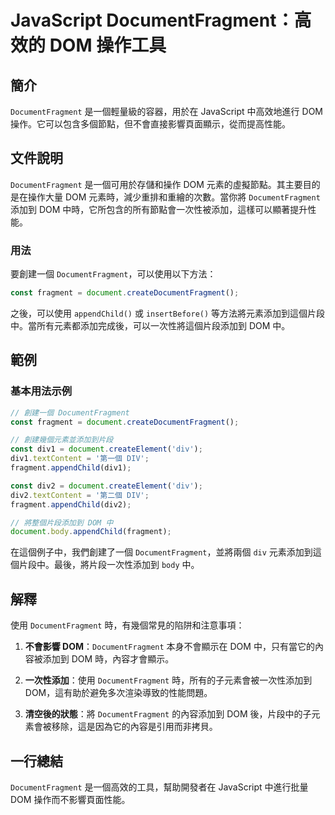 <!--
Meta Description: # JavaScript DocumentFragment：高效的 DOM 操作工具 ## 簡介 `DocumentFragment` 是一個輕量級的容器，用於在 JavaScript 中高效地進行 DOM 操作。它可以包含多個節點，但不會直接影響頁面顯示，從而提高性能。 ## 文件說明 `Docu...
Meta Keywords: dom, documentfragment, javascript, fragment, document
-->

# JavaScript DocumentFragment：高效的 DOM 操作工具

## 簡介
`DocumentFragment` 是一個輕量級的容器，用於在 JavaScript 中高效地進行 DOM 操作。它可以包含多個節點，但不會直接影響頁面顯示，從而提高性能。

## 文件說明
`DocumentFragment` 是一個可用於存儲和操作 DOM 元素的虛擬節點。其主要目的是在操作大量 DOM 元素時，減少重排和重繪的次數。當你將 `DocumentFragment` 添加到 DOM 中時，它所包含的所有節點會一次性被添加，這樣可以顯著提升性能。

### 用法
要創建一個 `DocumentFragment`，可以使用以下方法：

```javascript
const fragment = document.createDocumentFragment();
```

之後，可以使用 `appendChild()` 或 `insertBefore()` 等方法將元素添加到這個片段中。當所有元素都添加完成後，可以一次性將這個片段添加到 DOM 中。

## 範例
### 基本用法示例

```javascript
// 創建一個 DocumentFragment
const fragment = document.createDocumentFragment();

// 創建幾個元素並添加到片段
const div1 = document.createElement('div');
div1.textContent = '第一個 DIV';
fragment.appendChild(div1);

const div2 = document.createElement('div');
div2.textContent = '第二個 DIV';
fragment.appendChild(div2);

// 將整個片段添加到 DOM 中
document.body.appendChild(fragment);
```

在這個例子中，我們創建了一個 `DocumentFragment`，並將兩個 `div` 元素添加到這個片段中。最後，將片段一次性添加到 `body` 中。

## 解釋
使用 `DocumentFragment` 時，有幾個常見的陷阱和注意事項：

1. **不會影響 DOM**：`DocumentFragment` 本身不會顯示在 DOM 中，只有當它的內容被添加到 DOM 時，內容才會顯示。
   
2. **一次性添加**：使用 `DocumentFragment` 時，所有的子元素會被一次性添加到 DOM，這有助於避免多次渲染導致的性能問題。

3. **清空後的狀態**：將 `DocumentFragment` 的內容添加到 DOM 後，片段中的子元素會被移除，這是因為它的內容是引用而非拷貝。

## 一行總結
`DocumentFragment` 是一個高效的工具，幫助開發者在 JavaScript 中進行批量 DOM 操作而不影響頁面性能。